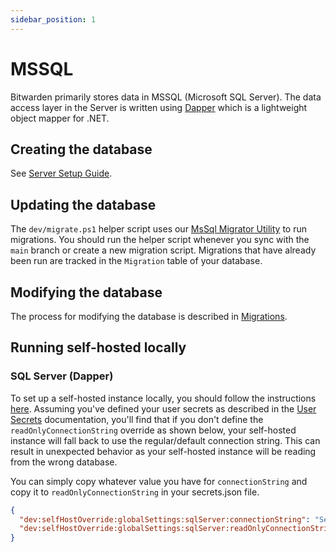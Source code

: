 ```yaml
---
sidebar_position: 1
---
```


# MSSQL

Bitwarden primarily stores data in MSSQL (Microsoft SQL Server). The data access layer in the Server
is written using [Dapper](https://github.com/DapperLib/Dapper) which is a lightweight object mapper
for .NET.

## Creating the database

See [Server Setup Guide](../../guide.md).

## Updating the database

The `dev/migrate.ps1` helper script uses our
[MsSql Migrator Utility](https://github.com/bitwarden/server/tree/main/util/MsSqlMigratorUtility) to
run migrations. You should run the helper script whenever you sync with the `main` branch or create
a new migration script. Migrations that have already been run are tracked in the `Migration` table
of your database.

## Modifying the database

The process for modifying the database is described in
[Migrations](./../../../../contributing/database-migrations/).

## Running self-hosted locally

### SQL Server (Dapper)

To set up a self-hosted instance locally, you should follow the instructions
[here](../self-hosted/). Assuming you've defined your user secrets as described in the
[User Secrets](../../user-secrets/) documentation, you'll find that if you don't define the
`readOnlyConnectionString` override as shown below, your self-hosted instance will fall back to use
the regular/default connection string. This can result in unexpected behavior as your self-hosted
instance will be reading from the wrong database.

You can simply copy whatever value you have for `connectionString` and copy it to
`readOnlyConnectionString` in your secrets.json file.

```json
{
  "dev:selfHostOverride:globalSettings:sqlServer:connectionString": "Server=localhost;Database=vault_dev_self_host;User Id=sa;Password=your_password_here",
  "dev:selfHostOverride:globalSettings:sqlServer:readOnlyConnectionString": "Server=localhost;Database=vault_dev_self_host;User Id=sa;Password=your_password_here"
}
```
